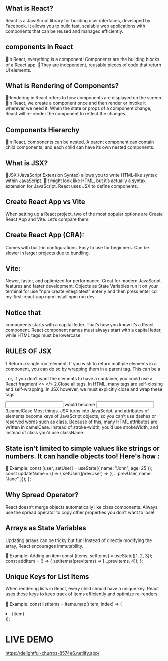 ## What is React?

React is a JavaScript library for building user interfaces, developed by Facebook. It allows you to build fast, scalable web applications with components that can be reused and managed efficiently.

## components in React

🔹In React, everything is a component! Components are the building blocks of a React app.
🔹They are independent, reusable pieces of code that return UI elements.

## What is Rendering of Components?

🔹Rendering in React refers to how components are displayed on the screen.
🔹In React, we create a component once and then render or invoke it wherever we need it. When the state or props of a component change, React will re-render the component to reflect the changes. 

## Components Hierarchy

🔹In React, components can be nested. A parent component can contain child components, and each child can have its own nested components. 

## What is JSX?

🔹JSX (JavaScript Extension Syntax) allows you to  write HTML-like syntax within JavaScript. 
🔹It might look like HTML, but it’s actually a syntax extension for JavaScript. React uses JSX to define components.

## Create React App vs Vite

When setting up a React project, two of the most popular options are Create React App and Vite. Let’s compare them:

## Create React App (CRA):

Comes with built-in configurations.
Easy to use for beginners.
Can be slower in larger projects due to bundling.

## Vite:

Newer, faster, and optimized for performance.
Great for modern JavaScript features and faster development.
Objects as State Variables
run it on your terminal for use "npm create vite@latest"
enter y and then press enter
cd my-first-react-app
npm install
npm run dev

## Notice that
components starts with a capital letter. That’s how you know it’s a React component. React component names must always start with a capital letter, while HTML tags must be lowercase.

## RULES OF JSX
1.Return a single root element.
If you wish to return multiple elements in a component, you can do so by wrapping them in a parent tag. This can be a <div>, or, if you don’t want the elements to have a container, you could use a React fragment <> </>
2.Close all tags.
In HTML, many tags are self-closing and self-wrapping. In JSX however, we must explicitly close and wrap these tags.

<input> would become <input />
3.camelCase Most things.
JSX turns into JavaScript, and attributes of elements become keys of JavaScript objects, so you can’t use dashes or reserved words such as class. Because of this, many HTML attributes are written in camelCase. Instead of stroke-width, you’d use strokeWidth, and instead of class you’d use className.

## State isn't limited to simple values like strings or numbers. It can handle objects too! Here's how :

🔹 Example:
const [user, setUser] = useState({ name: "John", age: 25 }); 
const updateName = () => { 
 setUser((prevUser) => ({ ...prevUser, name: "Jane" })); 
}; 

## Why Spread Operator?

React doesn’t merge objects automatically like class components. Always use the spread operator to copy other properties you don’t want to lose!

## Arrays as State Variables

Updating arrays can be tricky but fun! Instead of directly modifying the array, React encourages immutability.

🔹 Example: Adding an item
const [items, setItems] = useState([1, 2, 3]); 
const addItem = () => { 
 setItems((prevItems) => [...prevItems, 4]); 
}; 

## Unique Keys for List Items

When rendering lists in React, every child should have a unique key. React uses these keys to keep track of items efficiently and optimize re-renders.

🔹 Example:
const listItems = items.map((item, index) => ( 
 <li key={index}>{item}</li> 
)); 

# LIVE DEMO
https://delightful-churros-8574e6.netlify.app/
